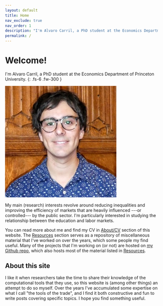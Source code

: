```yaml
---
layout: default
title: Home
nav_exclude: true
nav_order: 1
description: "I'm Alvaro Carril, a PhD student at the Economics Department of Princeton University."
permalink: /
---
```


# Welcome!

I'm Alvaro Carril, a PhD student at the Economics Department of Princeton University.
{: .fs-6 .fw-300 }

<img src="/assets/images/acarril-princeton.jpg" class="rounded-wrapped">

My main (research) interests revolve around reducing inequalities and improving the efficiency of markets that are heavily influenced ---or controlled--- by the public sector.
I'm particularly interested in studying the relationship between the education and labor markets.

You can read more about me and find my CV in [About/CV](/about-cv) section of this website.
The [Resources](/resources) section serves as a repository of miscellaneous material that I've worked on over the years, which some people my find useful.
Many of the projects that I'm working on (or not) are hosted on [my Github repo](https://www.github.com/acarril), which also hosts most of the material listed in [Resources](/resources).

## About this site

I like it when researchers take the time to share their knowledge of the computational tools that they use, so this website is (among other things) an attempt to do so myself.
Over the years I've accumulated some expertise on what I call "the tools of the trade", and I find it both constructive and fun to write posts covering specific topics.
I hope you find something useful.

